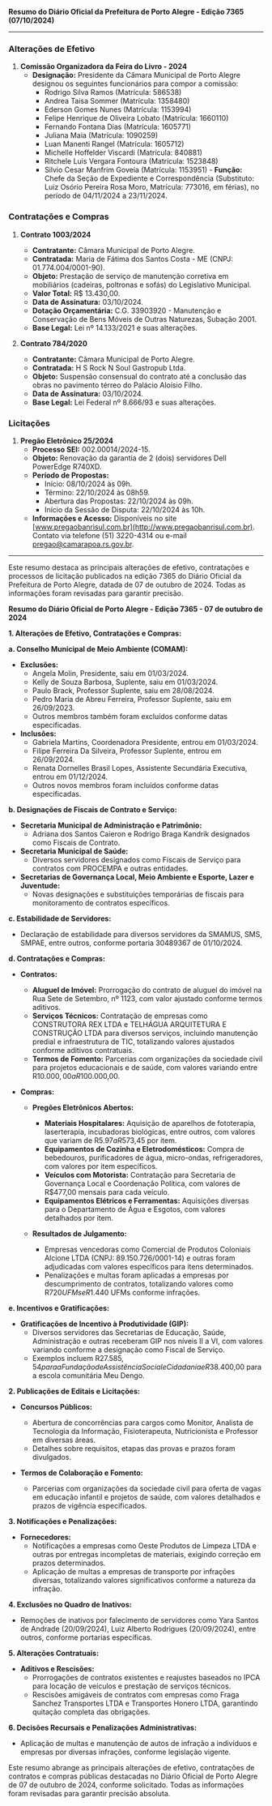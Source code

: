 **Resumo do Diário Oficial da Prefeitura de Porto Alegre - Edição 7365 (07/10/2024)**

---

### Alterações de Efetivo

1. **Comissão Organizadora da Feira do Livro - 2024**
   - **Designação:** Presidente da Câmara Municipal de Porto Alegre designou os seguintes funcionários para compor a comissão:
     - Rodrigo Silva Ramos (Matrícula: 586538)
     - Andrea Taisa Sommer (Matrícula: 1358480)
     - Ederson Gomes Nunes (Matrícula: 1153994)
     - Felipe Henrique de Oliveira Lobato (Matrícula: 1660110)
     - Fernando Fontana Dias (Matrícula: 1605771)
     - Juliana Maia (Matrícula: 1090259)
     - Luan Manenti Rangel (Matrícula: 1605712)
     - Michelle Hoffelder Viscardi (Matrícula: 840881)
     - Ritchele Luis Vergara Fontoura (Matrícula: 1523848)
     - Silvio Cesar Manfrim Goveia (Matrícula: 1153951) - **Função:** Chefe da Seção de Expediente e Correspondência (Substituto: Luiz Osório Pereira Rosa Moro, Matrícula: 773016, em férias), no período de 04/11/2024 a 23/11/2024.

### Contratações e Compras

1. **Contrato 1003/2024**
   - **Contratante:** Câmara Municipal de Porto Alegre.
   - **Contratada:** Maria de Fátima dos Santos Costa - ME (CNPJ: 01.774.004/0001-90).
   - **Objeto:** Prestação de serviço de manutenção corretiva em mobiliários (cadeiras, poltronas e sofás) do Legislativo Municipal.
   - **Valor Total:** R$ 13.430,00.
   - **Data de Assinatura:** 03/10/2024.
   - **Dotação Orçamentária:** C.G. 33903920 - Manutenção e Conservação de Bens Móveis de Outras Naturezas, Subação 2001.
   - **Base Legal:** Lei nº 14.133/2021 e suas alterações.

2. **Contrato 784/2020**
   - **Contratante:** Câmara Municipal de Porto Alegre.
   - **Contratada:** H S Rock N Soul Gastropub Ltda.
   - **Objeto:** Suspensão consensual do contrato até a conclusão das obras no pavimento térreo do Palácio Aloísio Filho.
   - **Data de Assinatura:** 03/10/2024.
   - **Base Legal:** Lei Federal nº 8.666/93 e suas alterações.

### Licitações

1. **Pregão Eletrônico 25/2024**
   - **Processo SEI:** 002.00014/2024-15.
   - **Objeto:** Renovação da garantia de 2 (dois) servidores Dell PowerEdge R740XD.
   - **Período de Propostas:**
     - Início: 08/10/2024 às 09h.
     - Término: 22/10/2024 às 08h59.
     - Abertura das Propostas: 22/10/2024 às 09h.
     - Início da Sessão de Disputa: 22/10/2024 às 10h.
   - **Informações e Acesso:** Disponíveis no site [www.pregaobanrisul.com.br](http://www.pregaobanrisul.com.br). Contato via telefone (51) 3220-4314 ou e-mail pregao@camarapoa.rs.gov.br.

---

Este resumo destaca as principais alterações de efetivo, contratações e processos de licitação publicados na edição 7365 do Diário Oficial da Prefeitura de Porto Alegre, datada de 07 de outubro de 2024. Todas as informações foram revisadas para garantir precisão.

**Resumo do Diário Oficial de Porto Alegre - Edição 7365 - 07 de outubro de 2024**

**1. Alterações de Efetivo, Contratações e Compras:**

**a. Conselho Municipal de Meio Ambiente (COMAM):**
- **Exclusões:**
  - Angela Molin, Presidente, saiu em 01/03/2024.
  - Kelly de Souza Barbosa, Suplente, saiu em 01/03/2024.
  - Paulo Brack, Professor Suplente, saiu em 28/08/2024.
  - Pedro Maria de Abreu Ferreira, Professor Suplente, saiu em 26/09/2023.
  - Outros membros também foram excluídos conforme datas especificadas.
- **Inclusões:**
  - Gabriela Martins, Coordenadora Presidente, entrou em 01/03/2024.
  - Filipe Ferreira Da Silveira, Professor Suplente, entrou em 26/09/2024.
  - Renata Dornelles Brasil Lopes, Assistente Secundária Executiva, entrou em 01/12/2024.
  - Outros novos membros foram incluídos conforme datas especificadas.

**b. Designações de Fiscais de Contrato e Serviço:**
- **Secretaria Municipal de Administração e Patrimônio:**
  - Adriana dos Santos Caieron e Rodrigo Braga Kandrik designados como Fiscais de Contrato.
- **Secretaria Municipal de Saúde:**
  - Diversos servidores designados como Fiscais de Serviço para contratos com PROCEMPA e outras entidades.
- **Secretarias de Governança Local, Meio Ambiente e Esporte, Lazer e Juventude:**
  - Novas designações e substituições temporárias de fiscais para monitoramento de contratos específicos.

**c. Estabilidade de Servidores:**
- Declaração de estabilidade para diversos servidores da SMAMUS, SMS, SMPAE, entre outros, conforme portaria 30489367 de 01/10/2024.

**d. Contratações e Compras:**
- **Contratos:**
  - **Aluguel de Imóvel:** Prorrogação do contrato de aluguel do imóvel na Rua Sete de Setembro, nº 1123, com valor ajustado conforme termos aditivos.
  - **Serviços Técnicos:** Contratação de empresas como CONSTRUTORA REX LTDA e TELHÁGUA ARQUITETURA E CONSTRUÇÃO LTDA para diversos serviços, incluindo manutenção predial e infraestrutura de TIC, totalizando valores ajustados conforme aditivos contratuais.
  - **Termos de Fomento:** Parcerias com organizações da sociedade civil para projetos educacionais e de saúde, com valores variando entre R$10.000,00 a R$100.000,00.
  
- **Compras:**
  - **Pregões Eletrônicos Abertos:**
    - **Materiais Hospitalares:** Aquisição de aparelhos de fototerapia, laserterapia, incubadoras biológicas, entre outros, com valores que variam de R$5.97 a R$573,45 por item.
    - **Equipamentos de Cozinha e Eletrodomésticos:** Compra de bebedouros, purificadores de água, micro-ondas, refrigeradores, com valores por item específicos.
    - **Veículos com Motorista:** Contratação para Secretaria de Governança Local e Coordenação Política, com valores de R$477,00 mensais para cada veículo.
    - **Equipamentos Elétricos e Ferramentas:** Aquisições diversas para o Departamento de Água e Esgotos, com valores detalhados por item.

  - **Resultados de Julgamento:**
    - Empresas vencedoras como Comercial de Produtos Coloniais Alcione LTDA (CNPJ: 89.150.726/0001-14) e outras foram adjudicadas com valores específicos para itens determinados.
    - Penalizações e multas foram aplicadas a empresas por descumprimento de contratos, totalizando valores como R$720 UFMs e R$1.440 UFMs conforme infrações.

**e. Incentivos e Gratificações:**
- **Gratificações de Incentivo à Produtividade (GIP):**
  - Diversos servidores das Secretarias de Educação, Saúde, Administração e outras receberam GIP nos níveis II a VI, com valores variando conforme a designação como Fiscal de Serviço.
  - Exemplos incluem R$27.585,54 para a Fundação de Assistência Social e Cidadania e R$38.400,00 para a escola comunitária Meu Dengo.

**2. Publicações de Editais e Licitações:**
- **Concursos Públicos:**
  - Abertura de concorrências para cargos como Monitor, Analista de Tecnologia da Informação, Fisioterapeuta, Nutricionista e Professor em diversas áreas.
  - Detalhes sobre requisitos, etapas das provas e prazos foram divulgados.
  
- **Termos de Colaboração e Fomento:**
  - Parcerias com organizações da sociedade civil para oferta de vagas em educação infantil e projetos de saúde, com valores detalhados e prazos de vigência especificados.
  
**3. Notificações e Penalizações:**
- **Fornecedores:**
  - Notificações a empresas como Oeste Produtos de Limpeza LTDA e outras por entregas incompletas de materiais, exigindo correção em prazos determinados.
  - Aplicação de multas a empresas de transporte por infrações diversas, totalizando valores significativos conforme a natureza da infração.

**4. Exclusões no Quadro de Inativos:**
- Remoções de inativos por falecimento de servidores como Yara Santos de Andrade (20/09/2024), Luiz Alberto Rodrigues (20/09/2024), entre outros, conforme portarias específicas.

**5. Alterações Contratuais:**
- **Aditivos e Rescisões:**
  - Prorrogações de contratos existentes e reajustes baseados no IPCA para locação de veículos e prestação de serviços técnicos.
  - Rescisões amigáveis de contratos com empresas como Fraga Sanchez Transportes LTDA e Transportes Honero LTDA, garantindo quitação completa das obrigações.

**6. Decisões Recursais e Penalizações Administrativas:**
- Aplicação de multas e manutenção de autos de infração a indivíduos e empresas por diversas infrações, conforme legislação vigente.

Este resumo abrange as principais alterações de efetivo, contratações de contratos e compras públicas destacadas no Diário Oficial de Porto Alegre de 07 de outubro de 2024, conforme solicitado. Todas as informações foram revisadas para garantir precisão absoluta.